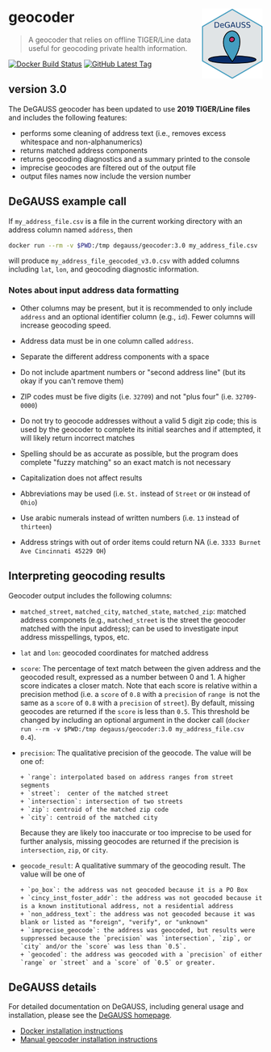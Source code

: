 # geocoder <a href='https://degauss-org.github.io/DeGAUSS/'><img src='https://github.com/degauss-org/degauss_template/blob/master/DeGAUSS_hex.png' align='right' height='138.5' /></a>

> A geocoder that relies on offline TIGER/Line data useful for geocoding private health information.

[![Docker Build Status](https://img.shields.io/docker/automated/degauss/geocoder)](https://hub.docker.com/repository/docker/degauss/geocoder/tags)
[![GitHub Latest Tag](https://img.shields.io/github/v/tag/degauss-org/geocoder)](https://github.com/degauss-org/geocoder/releases)

## version 3.0

The DeGAUSS geocoder has been updated to use **2019 TIGER/Line files** and includes the following features:

- performs some cleaning of address text (i.e., removes excess whitespace and non-alphanumerics)
- returns matched address components
- returns geocoding diagnostics and a summary printed to the console
- imprecise geocodes are filtered out of the output file
- output files names now include the version number

## DeGAUSS example call

If `my_address_file.csv` is a file in the current working directory with an address column named `address`, then

```sh
docker run --rm -v $PWD:/tmp degauss/geocoder:3.0 my_address_file.csv
```

will produce `my_address_file_geocoded_v3.0.csv` with added columns including `lat`, `lon`, and geocoding diagnostic information.

### Notes about input address data formatting

- Other columns may be present, but it is recommended to only include `address` and an optional identifier column (e.g., `id`). Fewer columns will increase geocoding speed.

- Address data must be in one column called `address`. 

- Separate the different address components with a space

- Do not include apartment numbers or "second address line" (but its okay if you can't remove them)

- ZIP codes must be five digits (i.e. `32709`) and not "plus four" (i.e. `32709-0000`)

- Do not try to geocode addresses without a valid 5 digit zip code; this is used by the geocoder to complete its initial searches and if attempted, it will likely return incorrect matches

- Spelling should be as accurate as possible, but the program does complete "fuzzy matching" so an exact match is not necessary
- Capitalization does not affect results

- Abbreviations may be used (i.e. `St.` instead of `Street` or `OH` instead of `Ohio`)

- Use arabic numerals instead of written numbers (i.e. `13` instead of `thirteen`)

- Address strings with out of order items could return NA (i.e. `3333 Burnet Ave Cincinnati 45229 OH`)

## Interpreting geocoding results

Geocoder output includes the following columns: 

- `matched_street`, `matched_city`, `matched_state`, `matched_zip`: matched address componets (e.g., `matched_street` is the street the geocoder matched with the input address); can be used to investigate input address misspellings, typos, etc.

- `lat` and `lon`: geocoded coordinates for matched address

- `score`: The percentage of text match between the given address and the geocoded result, expressed as a number between 0 and 1. A higher score indicates a closer match. Note that each score is relative within a precision method (i.e. a `score` of `0.8` with a `precision` of `range `is not the same as a `score` of `0.8` with a `precision` of `street`). By default, missing geocodes are returned if the `score` is less than `0.5`. This threshold be changed by including an optional argument in the docker call (`docker run --rm -v $PWD:/tmp degauss/geocoder:3.0 my_address_file.csv 0.4`).

- `precision`: The qualitative precision of the geocode. The value will be one of:

      + `range`: interpolated based on address ranges from street segments
      + `street`:  center of the matched street
      + `intersection`: intersection of two streets
      + `zip`: centroid of the matched zip code
      + `city`: centroid of the matched city
      
    Because they are likely too inaccurate or too imprecise to be used for further analysis, missing geocodes are returned if the precision is `intersection`, `zip`, or `city`.
    
- `geocode_result`: A qualitative summary of the geocoding result. The value will be one of

      + `po_box`: the address was not geocoded because it is a PO Box
      + `cincy_inst_foster_addr`: the address was not geocoded because it is a known institutional address, not a residential address
      + `non_address_text`: the address was not geocoded because it was blank or listed as "foreign", "verify", or "unknown" 
      + `imprecise_geocode`: the address was geocoded, but results were suppressed because the `precision` was `intersection`, `zip`, or `city` and/or the `score` was less than `0.5`.
      + `geocoded`: the address was geocoded with a `precision` of either `range` or `street` and a `score` of `0.5` or greater.

## DeGAUSS details

For detailed documentation on DeGAUSS, including general usage and installation, please see the [DeGAUSS homepage](https://degauss.org). 

- [Docker installation instructions](https://github.com/degauss-org/degauss-org.github.io/wiki/Installing-Docker)
- [Manual geocoder installation instructions](https://github.com/degauss-org/degauss-org.github.io/wiki/Geocoder-Manual-Installation)

